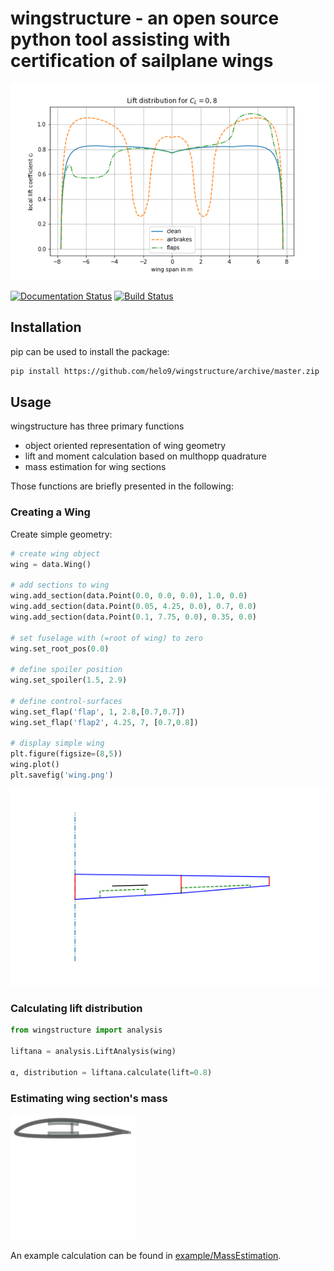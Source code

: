 # wingstructure - an open source python tool assisting with certification of sailplane wings

![lift distribution](examples/Liftdistribution.png)

[![Documentation Status](https://readthedocs.org/projects/wingstructure/badge/?version=latest)](https://wingstructure.readthedocs.io/en/latest/?badge=latest) [![Build Status](https://travis-ci.com/akafliegdarmstadt/wingstructure.svg?branch=master)](https://travis-ci.com/akafliegdarmstadt/wingstructure)


## Installation
pip can be used to install the package:
```sh
pip install https://github.com/helo9/wingstructure/archive/master.zip
```

## Usage

wingstructure has three primary functions

 * object oriented representation of wing geometry
 * lift and moment calculation based on multhopp quadrature
 * mass estimation for wing sections

 Those functions are briefly presented in the following:

### Creating a Wing
Create simple geometry:
```python
# create wing object
wing = data.Wing()

# add sections to wing
wing.add_section(data.Point(0.0, 0.0, 0.0), 1.0, 0.0)
wing.add_section(data.Point(0.05, 4.25, 0.0), 0.7, 0.0)
wing.add_section(data.Point(0.1, 7.75, 0.0), 0.35, 0.0)

# set fuselage with (=root of wing) to zero
wing.set_root_pos(0.0)

# define spoiler position
wing.set_spoiler(1.5, 2.9)

# define control-surfaces
wing.set_flap('flap', 1, 2.8,[0.7,0.7])
wing.set_flap('flap2', 4.25, 7, [0.7,0.8])

# display simple wing
plt.figure(figsize=(8,5))
wing.plot()
plt.savefig('wing.png')
```

![geometry](examples/wing.png)

### Calculating lift distribution
```python
from wingstructure import analysis

liftana = analysis.LiftAnalysis(wing)

α, distribution = liftana.calculate(lift=0.8)
```

### Estimating wing section's mass

![section](examples/section.svg)

An example calculation can be found in [example/MassEstimation](examples/Experimental_Mass_and_Structure.ipynb).

